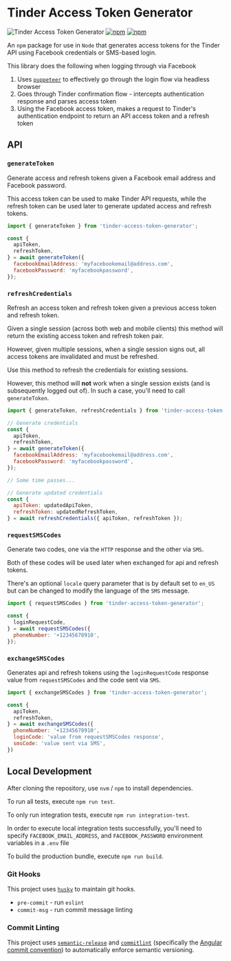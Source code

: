 # Tinder Access Token Generator

![Tinder Access Token Generator](https://github.com/jaebradley/tinder-access-token-generator/workflows/Tinder%20Access%20Token%20Generator/badge.svg)
[![npm](https://img.shields.io/npm/dt/tinder-access-token-generator.svg)](https://www.npmjs.com/package/tinder-access-token-generator)
[![npm](https://img.shields.io/npm/v/tinder-access-token-generator.svg)](https://www.npmjs.com/package/tinder-access-token-generator)

An `npm` package for use in `Node` that generates access tokens for the Tinder API using Facebook credentials or SMS-based login.

This library does the following when logging through via Facebook

1. Uses [`puppeteer`](https://github.com/GoogleChrome/puppeteer) to effectively go through the login flow via headless browser
2. Goes through Tinder confirmation flow - intercepts authentication response and parses access token
3. Using the Facebook access token, makes a request to Tinder's authentication endpoint to return an API access token and a refresh token

## API

### `generateToken`

Generate access and refresh tokens given a Facebook email address and Facebook password.

This access token can be used to make Tinder API requests, while the refresh token can be used later to generate updated access and refresh tokens.

```javascript
import { generateToken } from 'tinder-access-token-generator';

const {
  apiToken,
  refreshToken,
} = await generateToken({
  facebookEmailAddress: 'myfacebookemail@address.com',
  facebookPassword: 'myfacebookpassword',
});
```

### `refreshCredentials`

Refresh an access token and refresh token given a previous access token and refresh token.

Given a single session (across both web and mobile clients) this method will return the existing access token and refresh token pair.

However, given multiple sessions, when a single session signs out, all access tokens are invalidated and must be refreshed.

Use this method to refresh the credentials for existing sessions.

However, this method will **not** work when a single session exists (and is subsequently logged out of). In such a case, you'll need to call `generateToken`.

```javascript
import { generateToken, refreshCredentials } from 'tinder-access-token-generator';

// Generate credentials
const {
  apiToken,
  refreshToken,
} = await generateToken({
  facebookEmailAddress: 'myfacebookemail@address.com',
  facebookPassword: 'myfacebookpassword',
});

// Some time passes...

// Generate updated credentials
const {
  apiToken: updatedApiToken,
  refreshToken: updatedRefreshToken,
} = await refreshCredentials({ apiToken, refreshToken });
```

### `requestSMSCodes`

Generate two codes, one via the `HTTP` response and the other via `SMS`.

Both of these codes will be used later when exchanged for api and refresh tokens.

There's an optional `locale` query parameter that is by default set to `en_US` but can be changed to modify the language of the `SMS` message.

```javascript
import { requestSMSCodes } from 'tinder-access-token-generator';

const {
  loginRequestCode,
} = await requestSMSCodes({
  phoneNumber: '+12345678910',
});
```

### `exchangeSMSCodes`

Generates api and refresh tokens using the `loginRequestCode` response value from `requestSMSCodes` and the code sent via `SMS`.

```javascript
import { exchangeSMSCodes } from 'tinder-access-token-generator';

const {
  apiToken,
  refreshToken,
} = await exchangeSMSCodes({
  phoneNumber: '+12345678910',
  loginCode: 'value from requestSMSCodes response',
  smsCode: 'value sent via SMS',
})
```

## Local Development

After cloning the repository, use `nvm` / `npm` to install dependencies.

To run all tests, execute `npm run test`.

To only run integration tests, execute `npm run integration-test`.

In order to execute local integration tests successfully, you'll need to specify `FACEBOOK_EMAIL_ADDRESS`, and `FACEBOOK_PASSWORD` environment variables in a `.env` file

To build the production bundle, execute `npm run build`.

### Git Hooks

This project uses [`husky`](https://github.com/typicode/husky) to maintain git hooks.

- `pre-commit` - run `eslint`
- `commit-msg` - run commit message linting

### Commit Linting

This project uses [`semantic-release`](https://github.com/semantic-release/semantic-release) and [`commitlint`](https://github.com/conventional-changelog/commitlint) (specifically the [Angular commit convention](https://gist.github.com/stephenparish/9941e89d80e2bc58a153)) to automatically enforce semantic versioning.
